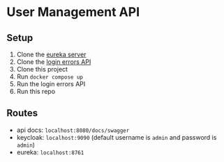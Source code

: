 # User Management API

## Setup

1. Clone the [eureka server](https://github.com/ryguigas0/user-management-eureka)
2. Clone the [login errors API](https://github.com/ryguigas0/user-management-history)
3. Clone this project
4. Run `docker compose up`
5. Run the login errors API
6. Run this repo

## Routes

- api docs: `localhost:8080/docs/swagger`
- keycloak: `localhost:9090` (default username is `admin` and password is `admin`)
- eureka: `localhost:8761`
